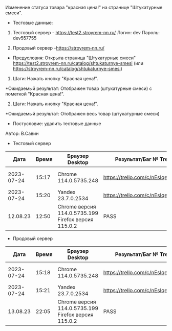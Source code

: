 Изменение статуса товара "красная цена!" на странице "Штукатурные смеси".

* Тестовые данные: 
1. Тестовый сервер - https://test2.stroyrem-nn.ru/
Логин: dev
Пароль: dev557755

2. Продовый сервер -https://stroyrem-nn.ru/

* Предусловия:
Открыта страница "Штукатурные смеси" https://test2.stroyrem-nn.ru/catalog/shtukaturnye-smesi (или https://stroyrem-nn.ru/catalog/shtukaturnye-smesi)

1. Шаги:
Нажать кнопку "Красная цена!".

*Ожидаемый результат:
Отображен товар (штукатурные смеси) с пометкой "Красная цена!".

2. Шаги:
Нажать кнопку "Красная цена!".

*Ожидаемый результат:
Отображен весь товар (штукатурные смеси)

* Постусловие: удалить тестовые данные

Автор: В.Савин


* Тестовый сервер 

| Дата | Время | Браузер Desktop| Результат/Баг № Trello| Браузер тач| Результат/Баг № Trello| Дата релиза |Имя |
| --- | --- | --- | --- | --- | --- | --- | --- | 
|2023-07-24 | 15:17 | Chrome 114.0.5735.248 | https://trello.com/c/nEsIqezD/239 | Samsung Galaxy A50/Chrome 114.0.5735.196 | https://trello.com/c/nEsIqezD/239  | 04.07.23 | Наталья К. | 
|2023-07-24 | 15:20 | Yandex 23.7.0.2534 | https://trello.com/c/nEsIqezD/239  |  |  | 04.07.23 | Наталья К. |
 12.08.23 | 12:50 | Chrome версия 114.0.5735.199 Firefox версия 115.0.2 | PASS | Chrome версия 114.0.5735.196 MIUI 12.5.13 | PASS | 16.06.23 | Надежда |  


* Продовый сервер

| Дата | Время | Браузер Desktop| Результат/Баг № Trello| Браузер тач| Результат/Баг № Trello| Дата релиза |Имя |
| --- | --- | --- | --- | --- | --- | --- | --- | 
| 2023-07-24 | 15:18 | Chrome 114.0.5735.248 | https://trello.com/c/nEsIqezD/239 | Samsung Galaxy A50/Chrome 114.0.5735.196 | https://trello.com/c/nEsIqezD/239  | 04.07.23 | Наталья К. | 
| 2023-07-24 | 15:21 | Yandex 23.7.0.2534 | https://trello.com/c/nEsIqezD/239  |  |  | 04.07.23 | Наталья К. |
 13.08.23 | 22:05 | Chrome версия 114.0.5735.199 Firefox версия 115.0.2 | PASS | Chrome версия 114.0.5735.196 MIUI 12.5.13 | PASS | 13.08.23 | Надежда |  